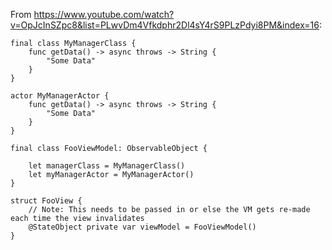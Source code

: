 From https://www.youtube.com/watch?v=OpJcInSZpc8&list=PLwvDm4Vfkdphr2Dl4sY4rS9PLzPdyi8PM&index=16:

```
final class MyManagerClass {
	func getData() -> async throws -> String {
		"Some Data"
	}
}

actor MyManagerActor {
	func getData() -> async throws -> String {
		"Some Data"
	}
}

final class FooViewModel: ObservableObject {
	
	let managerClass = MyManagerClass()
	let myManagerActor = MyManagerActor()
}

struct FooView {
	// Note: This needs to be passed in or else the VM gets re-made each time the view invalidates
	@StateObject private var viewModel = FooViewModel()
}
```

